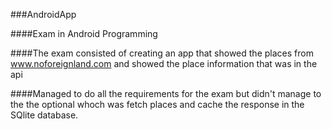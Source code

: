 ###AndroidApp

####Exam in Android Programming 


####The exam consisted of creating an app that showed the places from www.noforeignland.com and showed the place information that was in the api


####Managed to do all the requirements for the exam but didn't manage to the the optional whoch was fetch places and cache the response in the SQlite database.
